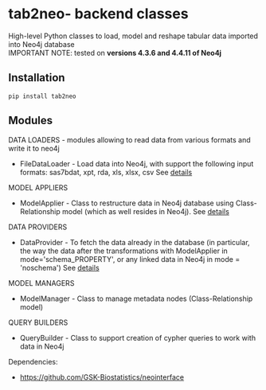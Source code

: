 # tab2neo- backend classes
High-level Python classes to load, model and reshape tabular data imported into Neo4j database  
IMPORTANT NOTE: tested on **versions 4.3.6 and 4.4.11 of Neo4j**

## Installation

`pip install tab2neo`

## Modules

DATA LOADERS - modules allowing to read data from various formats and write it to neo4j
- FileDataLoader -  Load data into Neo4j, with support the following input formats: sas7bdat, xpt, rda, xls, xlsx, csv See [details](data_loaders/README.md)   

MODEL APPLIERS
- ModelApplier - Class to restructure data in Neo4j database using Class-Relationship model 
(which as well resides in Neo4j). 
See [details](model_appliers/README.md)

DATA PROVIDERS
- DataProvider - To fetch the data already in the database (in particular, the way the data after the 
transformations with ModelApplier in mode='schema_PROPERTY', or any linked data in Neo4j in mode = 'noschema')
See [details](data_providers/README.md)      

MODEL MANAGERS
- ModelManager - Class to manage metadata nodes (Class-Relationship model)
    
QUERY BUILDERS
- QueryBuilder - Class to support creation of cypher queries to work with data in Neo4j  

Dependencies:
- https://github.com/GSK-Biostatistics/neointerface
